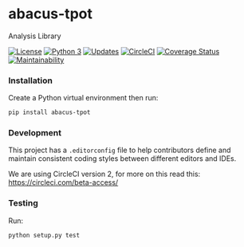 # abacus-tpot
Analysis Library

[![License](https://img.shields.io/badge/License-Apache%202.0-blue.svg)](https://opensource.org/licenses/Apache-2.0)
[![Python 3](https://pyup.io/repos/github/workforce-data-initiative/tpot-abacus/python-3-shield.svg)](https://pyup.io/repos/github/workforce-data-initiative/tpot-abacus/)
[![Updates](https://pyup.io/repos/github/workforce-data-initiative/tpot-abacus/shield.svg)](https://pyup.io/repos/github/workforce-data-initiative/tpot-abacus/)
[![CircleCI](https://circleci.com/gh/workforce-data-initiative/tpot-abacus.svg?style=svg)](https://circleci.com/gh/workforce-data-initiative/tpot-abacus)
[![Coverage Status](https://coveralls.io/repos/github/workforce-data-initiative/abacus-tpot/badge.svg)](https://coveralls.io/github/workforce-data-initiative/tpot-abacus)
[![Maintainability](https://api.codeclimate.com/v1/badges/c5a146f4dd1f46bf2eaa/maintainability)](https://codeclimate.com/github/workforce-data-initiative/abacus-tpot/maintainability)

### Installation

Create a Python virtual environment then run:

```bash
pip install abacus-tpot
```

### Development

This project has a `.editorconfig` file to help contributors define and maintain consistent coding styles between different editors and IDEs.

We are using CircleCI version 2, for more on this read this: https://circleci.com/beta-access/

### Testing

Run:
```bash
python setup.py test
```

